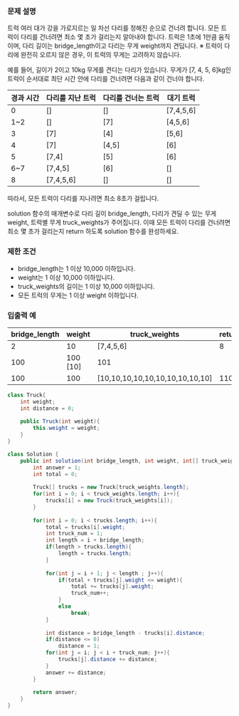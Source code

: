 ### 문제 설명
트럭 여러 대가 강을 가로지르는 일 차선 다리를 정해진 순으로 건너려 합니다. 모든 트럭이 다리를 건너려면 최소 몇 초가 걸리는지 알아내야 합니다. 트럭은 1초에 1만큼 움직이며, 다리 길이는 bridge_length이고 다리는 무게 weight까지 견딥니다.
※ 트럭이 다리에 완전히 오르지 않은 경우, 이 트럭의 무게는 고려하지 않습니다.

예를 들어, 길이가 2이고 10kg 무게를 견디는 다리가 있습니다. 무게가 [7, 4, 5, 6]kg인 트럭이 순서대로 최단 시간 안에 다리를 건너려면 다음과 같이 건너야 합니다.

|경과 시간	|다리를 지난 트럭	|다리를 건너는 트럭	|대기 트럭|
|--|--|--|--|
|0	|[]	|[]|	[7,4,5,6]|
|1~2	|[]|	[7]|	[4,5,6]|
|3	|[7]|	[4]|	[5,6]|
|4	|[7]|	[4,5]|	[6]|
|5	|[7,4]|	[5]|	[6]|
|6~7	|[7,4,5]|	[6]|	[]|
|8	|[7,4,5,6]|	[]|	[]|

따라서, 모든 트럭이 다리를 지나려면 최소 8초가 걸립니다.

solution 함수의 매개변수로 다리 길이 bridge_length, 다리가 견딜 수 있는 무게 weight, 트럭별 무게 truck_weights가 주어집니다. 이때 모든 트럭이 다리를 건너려면 최소 몇 초가 걸리는지 return 하도록 solution 함수를 완성하세요.

### 제한 조건
- bridge_length는 1 이상 10,000 이하입니다.
- weight는 1 이상 10,000 이하입니다.
- truck_weights의 길이는 1 이상 10,000 이하입니다.
- 모든 트럭의 무게는 1 이상 weight 이하입니다.

### 입출력 예
|bridge_length	|weight	|truck_weights|	return|
|--|--|--|--|
|2	|10	|[7,4,5,6]|	8|
|100|	100	[10]|	101|
|100|	100|	[10,10,10,10,10,10,10,10,10,10]|	110|

```java
class Truck{
    int weight;
    int distance = 0;
    
    public Truck(int weight){
        this.weight = weight;
    }
}

class Solution {
    public int solution(int bridge_length, int weight, int[] truck_weights) {
        int answer = 1;
        int total = 0;
        
        Truck[] trucks = new Truck[truck_weights.length];
        for(int i = 0; i < truck_weights.length; i++){
            trucks[i] = new Truck(truck_weights[i]);
        }
        
        for(int i = 0; i < trucks.length; i++){
            total = trucks[i].weight;
            int truck_num = 1;
            int length = i + bridge_length;
            if(length > trucks.length){
                length = trucks.length;
            }
            
            for(int j = i + 1; j < length ; j++){
                if(total + trucks[j].weight <= weight){
                    total += trucks[j].weight;
                    truck_num++;
                }
                else
                    break;
            }
            
            int distance = bridge_length - trucks[i].distance;
            if(distance <= 0)
                distance = 1;
            for(int j = i; j < i + truck_num; j++){
                trucks[j].distance += distance;
            }
            answer += distance;
        }
        
        return answer;
    }
}
```
